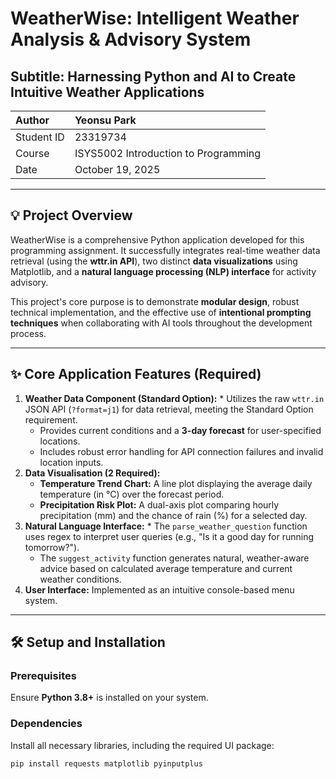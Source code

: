 # WeatherWise: Intelligent Weather Analysis & Advisory System

## Subtitle: Harnessing Python and AI to Create Intuitive Weather Applications

| Author | Yeonsu Park |
| :--- | :--- |
| Student ID | 23319734 |
| Course | ISYS5002 Introduction to Programming |
| Date | October 19, 2025 |

---
## 💡 Project Overview

WeatherWise is a comprehensive Python application developed for this programming assignment. It successfully integrates real-time weather data retrieval (using the **wttr.in API**), two distinct **data visualizations** using Matplotlib, and a **natural language processing (NLP) interface** for activity advisory.

This project's core purpose is to demonstrate **modular design**, robust technical implementation, and the effective use of **intentional prompting techniques** when collaborating with AI tools throughout the development process.

---
## ✨ Core Application Features (Required)

1.  **Weather Data Component (Standard Option):** * Utilizes the raw `wttr.in` JSON API (`?format=j1`) for data retrieval, meeting the Standard Option requirement.
    * Provides current conditions and a **3-day forecast** for user-specified locations.
    * Includes robust error handling for API connection failures and invalid location inputs.
2.  **Data Visualisation (2 Required):**
    * **Temperature Trend Chart:** A line plot displaying the average daily temperature (in °C) over the forecast period.
    * **Precipitation Risk Plot:** A dual-axis plot comparing hourly precipitation (mm) and the chance of rain (%) for a selected day.
3.  **Natural Language Interface:** * The `parse_weather_question` function uses regex to interpret user queries (e.g., "Is it a good day for running tomorrow?").
    * The `suggest_activity` function generates natural, weather-aware advice based on calculated average temperature and current weather conditions.
4.  **User Interface:** Implemented as an intuitive console-based menu system.

---
## 🛠️ Setup and Installation

### Prerequisites

Ensure **Python 3.8+** is installed on your system.

### Dependencies

Install all necessary libraries, including the required UI package:

```bash
pip install requests matplotlib pyinputplus
